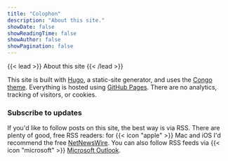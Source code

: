 ```yaml
---
title: "Colophon"
description: "About this site."
showDate: false
showReadingTime: false
showAuthor: false
showPagination: false
---
```


{{< lead >}} About this site {{< /lead >}} 

This site is built with [Hugo](https://gohugo.io), a static-site generator, and uses the [Congo theme](https://github.com/jpanther/congo). Everything is hosted using [GitHub Pages](https://pages.github.com). There are no analytics, tracking of visitors, or cookies.

### Subscribe to updates
If you'd like to follow posts on this site, the best way is via RSS. There are plenty of good, free RSS readers: for {{< icon "apple" >}} Mac and iOS I'd recommend the free [NetNewsWire](https://netnewswire.com). You can also follow RSS feeds via {{< icon "microsoft" >}} [Microsoft Outlook](https://support.microsoft.com/en-us/office/what-are-rss-feeds-e8aaebc3-a0a7-40cd-9e10-88f9c1e74b97).